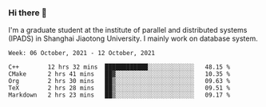 ### Hi there 👋

I'm a graduate student at the institute of parallel and distributed systems (IPADS) in Shanghai Jiaotong University. I mainly work on database system.

<!--START_SECTION:waka-->
```text
Week: 06 October, 2021 - 12 October, 2021

C++        12 hrs 32 mins  ████████████░░░░░░░░░░░░░   48.15 % 
CMake      2 hrs 41 mins   ██▓░░░░░░░░░░░░░░░░░░░░░░   10.35 % 
Org        2 hrs 30 mins   ██▒░░░░░░░░░░░░░░░░░░░░░░   09.63 % 
TeX        2 hrs 28 mins   ██▒░░░░░░░░░░░░░░░░░░░░░░   09.51 % 
Markdown   2 hrs 23 mins   ██▒░░░░░░░░░░░░░░░░░░░░░░   09.17 % 
```
<!--END_SECTION:waka-->

<!--
**yqmmm/yqmmm** is a ✨ _special_ ✨ repository because its `README.md` (this file) appears on your GitHub profile.

Here are some ideas to get you started:

- 🔭 I’m currently working on ...
- 🌱 I’m currently learning ...
- 👯 I’m looking to collaborate on ...
- 🤔 I’m looking for help with ...
- 💬 Ask me about ...
- 📫 How to reach me: ...
- 😄 Pronouns: ...
- ⚡ Fun fact: ...
-->
